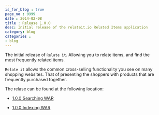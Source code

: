 ```yaml
---
is_for_blog : true
page_no : 9999
date : 2014-02-08
title : Release 1.0.0
desc: Initial release of the relateit.io Related Items application
category: blog
categories : 
- blog
---
```


The initial release of `Relate it`.  Allowing you to relate items, and find the most frequently related items.

`Relate it` allows the common cross-selling functionality you see on many shopping websites.  That of presenting the shoppers with products that are frequently purchased together. 

The relase can be found at the following location:

- [1.0.0 Searching WAR](https://oss.sonatype.org/content/repositories/releases/org/greencheek/related/related-web-searching/1.0.0/related-web-searching-1.0.0.war)

- [1.0.0 Indexing WAR](https://oss.sonatype.org/content/repositories/releases/org/greencheek/related/related-web-indexing/1.0.0/related-web-indexing-1.0.0.war)
     